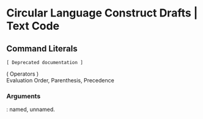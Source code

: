 ﻿Circular Language Construct Drafts | Text Code
==============================================

Command Literals
----------------

`[ Deprecated documentation ]`

( Operators )  
Evaluation Order, Parenthesis, Precedence

### Arguments

: named, unnamed.

